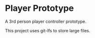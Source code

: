 # Player Prototype

A 3rd person player controller prototype.

This project uses git-lfs to store large files.